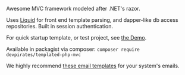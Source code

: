 Awesome MVC framework modeled after .NET's razor.

Uses [Liquid](https://github.com/kalimatas/php-liquid) for front end template parsing, and dapper-like db access repositories. Built in session authentication.

For quick startup template, or test project, see [the Demo](https://github.com/Nixon-Joseph/TemplatedPHPMVC_Demo).

Available in packagist via composer: `composer require devpirates/templated-php-mvc`

We highly recommend [these email templates](https://github.com/wildbit/postmark-templates) for your system's emails. 
